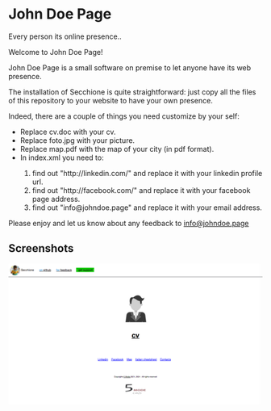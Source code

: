 # John Doe Page
Every person its online presence..

Welcome to John Doe Page!

John Doe Page is a small software on premise to let anyone have its web presence.   

The installation of Secchione is quite straightforward: just copy all the files of this repository to your website to have your own presence.    

Indeed, there are a couple of things you need customize by your self:   
<ul>
<li>Replace cv.doc with your cv.</li>
<li>Replace foto.jpg with your picture.</li>
<li>Replace map.pdf with the map of your city (in pdf format).</li>
<li>In index.xml you need to:</li>
<ol>   
<li>find out "http://linkedin.com/" and replace it with your linkedin profile url.</li>
<li>find out "http://facebook.com/" and replace it with your facebook page address.</li>
<li>find out "info@johndoe.page" and replace it with your email address.</li>
<ol>   
</ul>  
   
Please enjoy and let us know about any feedback to <a href="info@johndoe.page">info@johndoe.page</a>  
  
## Screenshots
	   
 ![Secchione](/res/screenshot1.png)  
